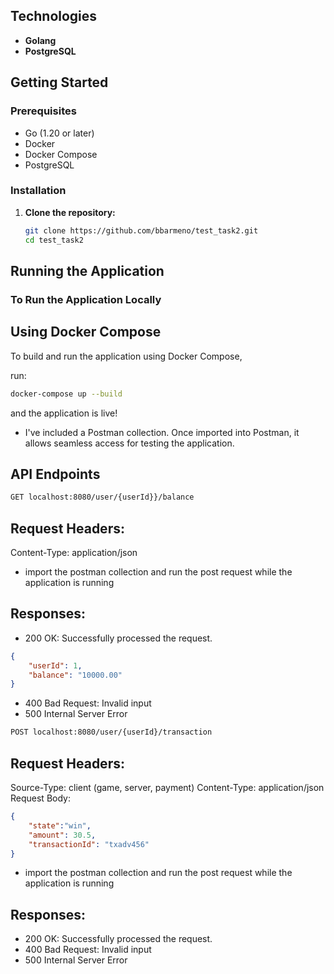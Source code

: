 ## Technologies

- **Golang**
- **PostgreSQL**

## Getting Started

### Prerequisites

- Go (1.20 or later)
- Docker
- Docker Compose
- PostgreSQL

### Installation

1. **Clone the repository:**
   ```bash
   git clone https://github.com/bbarmeno/test_task2.git
   cd test_task2
   ```

## Running the Application
### To Run the Application Locally


## Using Docker Compose
To build and run the application using Docker Compose, 

run:

```bash
docker-compose up --build
``` 

and the application is live!

- I've included a Postman collection. Once imported into Postman, it allows seamless access for testing the application.

## API Endpoints

```bash
GET localhost:8080/user/{userId}}/balance
```
## Request Headers:

Content-Type: application/json

- import the postman collection and run the post request while the application is running

## Responses:

- 200 OK: Successfully processed the request.
```json
{
    "userId": 1,
    "balance": "10000.00"
}
```

- 400 Bad Request: Invalid input 
- 500 Internal Server Error

```bash
POST localhost:8080/user/{userId}/transaction
```
## Request Headers:

Source-Type: client (game, server, payment)
Content-Type: application/json
Request Body:

```json
{
    "state":"win",
    "amount": 30.5,
    "transactionId": "txadv456"
}
```
- import the postman collection and run the post request while the application is running

## Responses:

- 200 OK: Successfully processed the request.
- 400 Bad Request: Invalid input 
- 500 Internal Server Error



